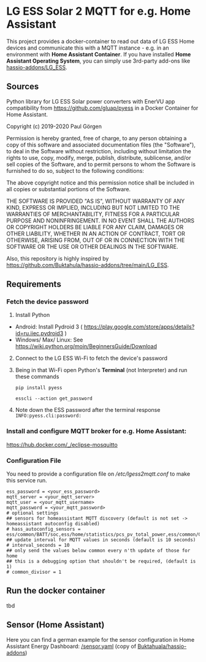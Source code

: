 # LG ESS Solar 2 MQTT for e.g. Home Assistant

This project provides a docker-container to read out data of LG ESS Home devices and communicate this with a MQTT instance - e.g. in an environment with **Home Assistant Container**.
If you have installed **Home Assistant Operating System**, you can simply use 3rd-party add-ons like [hassio-addons/LG_ESS](https://github.com/Buktahula/hassio-addons/tree/main/LG_ESS).

## Sources

Python library for LG ESS Solar power converters with EnerVU app compatibility
from https://github.com/gluap/pyess in a Docker Container for Home Assistant.

Copyright (c) 2019-2020 Paul Görgen

Permission is hereby granted, free of charge, to any person obtaining a copy
of this software and associated documentation files (the "Software"), to deal
in the Software without restriction, including without limitation the rights
to use, copy, modify, merge, publish, distribute, sublicense, and/or sell
copies of the Software, and to permit persons to whom the Software is
furnished to do so, subject to the following conditions:

The above copyright notice and this permission notice shall be included in all
copies or substantial portions of the Software.

THE SOFTWARE IS PROVIDED "AS IS", WITHOUT WARRANTY OF ANY KIND, EXPRESS OR
IMPLIED, INCLUDING BUT NOT LIMITED TO THE WARRANTIES OF MERCHANTABILITY,
FITNESS FOR A PARTICULAR PURPOSE AND NONINFRINGEMENT. IN NO EVENT SHALL THE
AUTHORS OR COPYRIGHT HOLDERS BE LIABLE FOR ANY CLAIM, DAMAGES OR OTHER
LIABILITY, WHETHER IN AN ACTION OF CONTRACT, TORT OR OTHERWISE, ARISING FROM,
OUT OF OR IN CONNECTION WITH THE SOFTWARE OR THE USE OR OTHER DEALINGS IN THE
SOFTWARE.

Also, this repository is highly inspired by https://github.com/Buktahula/hassio-addons/tree/main/LG_ESS.

## Requirements

### Fetch the device password
1. Install Python
 * Android: Install Pydroid 3 ( https://play.google.com/store/apps/details?id=ru.iiec.pydroid3 ) 
 * Windows/ Max/ Linux: See https://wiki.python.org/moin/BeginnersGuide/Download
2. Connect to the LG ESS Wi-Fi to fetch the device's password
3. Being in that Wi-Fi open Python's **Terminal** (not Interpreter) and run these commands

   `pip install pyess`

   `esscli --action get_password`

4. Note down the ESS password after the terminal response `INFO:pyess.cli:password: `

### Install and configure MQTT broker for e.g. Home Assistant:
https://hub.docker.com/_/eclipse-mosquitto

### Configuration File

You need to provide a configuration file on _/etc/lgess2mqtt.conf_ to make this service run.
```
ess_password = <your_ess_password>
mqtt_server = <your_mqtt_server>
mqtt_user = <your_mqtt_username>
mqtt_password = <your_mqtt_password>
# optional settings
## sensors for homeassistant MQTT discovery (default is not set -> homeassistant autoconfig disabled)
# hass_autoconfig_sensors = ess/common/BATT/soc,ess/home/statistics/pcs_pv_total_power,ess/common/GRID/active_power,ess/common/LOAD/load_power
## update interval for MQTT values in seconds (default is 10 seconds)
# interval_seconds = 10
## only send the values below common every n'th update of those for home
## this is a debugging option that shouldn't be required, (default is 1)
# common_divisor = 1
```

## Run the docker container
tbd

## Sensor (Home Assistant)
Here you can find a german example for the sensor configuration in Home Assistant Energy Dashboard: [/sensor.yaml](https://github.com/n3096/lgess2mqtt/blob/main/sensor.yaml) (copy of [Buktahuala/hassio-addons](https://github.com/Buktahula/hassio-addons/tree/main/LG_ESS/sensor.yaml))
